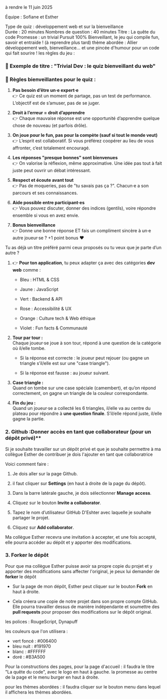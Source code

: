 
à rendre le 11 juin 2025 

Équipe : Sofiane et Esther 

 Type de quiz : développement web et sur la bienveillance  
 Durée : 20 minutes 
 Nombres de question : 40 minutes 
 Titre : La quête du code 
 Promesse : un trivial Pursuit 100% Bienveillant, le jeu qui compile fun, savoir et entraide ! (à reprendre plus tard)
 thème abordée : Allier développement web, bienveillance... et une pincée d'humour pour un code qui fait sourire !
 les règles du jeu : 

### 🎲 Exemple de titre : **"Trivial Dev : le quiz bienveillant du web"**

### 📜 Règles bienveillantes pour le quiz :

1. **Pas besoin d’être un·e expert·e**  
    👉 Ce quiz est un moment de partage, pas un test de performance. L’objectif est de s’amuser, pas de se juger.
    
2. **Droit à l’erreur = droit d’apprendre**  
    👉 Chaque mauvaise réponse est une opportunité d’apprendre quelque chose de nouveau (et parfois drôle).
    
3. **On joue pour le fun, pas pour la compète (sauf si tout le monde veut)**  
    👉 L’esprit est collaboratif. Si vous préférez coopérer au lieu de vous affronter, c’est totalement encouragé.
    
4. **Les réponses "presque bonnes" sont bienvenues**  
    👉 On valorise la réflexion, même approximative. Une idée pas tout à fait juste peut ouvrir un débat intéressant.
    
5. **Respect et écoute avant tout**  
    👉 Pas de moqueries, pas de "tu savais pas ça ?". Chacun·e a son parcours et ses connaissances.
    
6. **Aide possible entre participant·es**  
    👉 Vous pouvez discuter, donner des indices (gentils), voire répondre ensemble si vous en avez envie.
    
7. **Bonus bienveillance**  
    👉 Donne une bonne réponse ET fais un compliment sincère à un·e autre joueur·se ? +1 point bonus ❤️
    


Tu as déjà un titre préféré parmi ceux proposés ou tu veux que je parte d’un autre ?
1. 👉 **Pour ton application**, tu peux adapter ça avec des catégories **dev web** comme :
    
    - Bleu : HTML & CSS
        
    - Jaune : JavaScript
        
    - Vert : Backend & API
        
    - Rose : Accessibilité & UX
        
    - Orange : Culture tech & Web éthique
        
    - Violet : Fun facts & Communauté
        
2. **Tour par tour :**  
    Chaque joueur·se joue à son tour, répond à une question de la catégorie où il/elle tombe.
    
    - Si la réponse est correcte : le joueur peut rejouer (ou gagne un triangle s’il/elle est sur une "case triangle").
        
    - Si la réponse est fausse : au joueur suivant.
        
3. **Case triangle :**  
    Quand on tombe sur une case spéciale (camembert), et qu’on répond correctement, on gagne un triangle de la couleur correspondante.
    
4. **Fin du jeu :**  
    Quand un joueur·se a collecté les 6 triangles, il/elle va au centre du plateau pour répondre à **une question finale**. S’il/elle répond juste, il/elle gagne la partie.

### 2. Github :Donner accès en tant que collaborateur (pour un dépôt privé)**

Si je souhaite travailler sur un dépôt privé et que je souhaite permettre à ma collègue Esther de contribuer je dois l'ajouter en tant que collaboratrice 

Voici comment faire :

1. Je dois aller sur la page Github.
    
2. il faut cliquer sur **Settings** (en haut à droite de la page du dépôt).
    
3. Dans la barre latérale gauche, je dois sélectionner **Manage access**.
    
4. Cliquez sur le bouton **Invite a collaborator**.
    
5. Tapez le nom d’utilisateur GitHub D'Eshter avec laquelle je souhaite partager le projet.
    
6. Cliquez sur **Add collaborator**.
    

Ma collègue Esther recevra une invitation à accepter, et une fois accepté, elle pourra accéder au dépôt et y apporter des modifications. 


### 3. **Forker le dépôt**

Pour que ma collègue Esther puisse avoir sa propre copie du projet et y apporter des modifications sans affecter l'original, je peux lui demander de **forker** le dépôt

- Sur la page de mon dépôt, Esther peut cliquer sur le bouton **Fork** en haut à droite.
    
- Cela créera une copie de notre projet dans son propre compte GitHub. Elle pourra travailler dessus de manière indépendante et soumettre des **pull requests** pour proposer des modifications sur le dépôt original.

les polices : RougeScript, Dynapuff

les couleurs que l'on utilisera : 

- vert foncé : #006400
- bleu nuit : #191970
- blanc : #FFFFFF
- doré : #B3A500

Pour la constructions des pages,  pour la page d'accueil : il faudra le titre "La quête du code", avec le logo en haut à gauche. la promesse au centre de la page et le menu burger en haut à droite. 

pour les thèmes abordées : il faudra cliquer sur le bouton menu dans lequel il affichera les thèmes abordées. 



